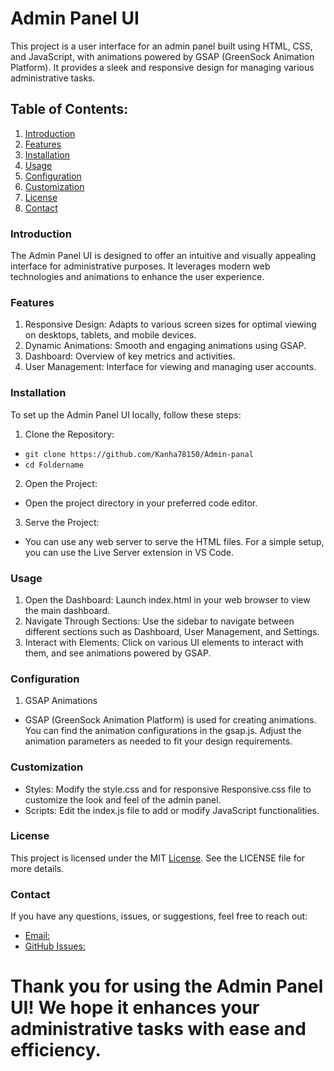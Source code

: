 # Admin Panel UI

This project is a user interface for an admin panel built using HTML, CSS, and JavaScript, with animations powered by GSAP (GreenSock Animation Platform). It provides a sleek and responsive design for managing various administrative tasks.

## Table of Contents:
1. [Introduction](###Introduction)
2. [Features](###Features)
3. [Installation](###Installation)
4. [Usage](###Usage)
5. [Configuration](###Configuration)
6. [Customization](###Customization)
7. [License](###License)
8. [Contact](###Contact)

### Introduction
The Admin Panel UI is designed to offer an intuitive and visually appealing interface for administrative purposes. It leverages modern web technologies and animations to enhance the user experience.

### Features
1. Responsive Design: Adapts to various screen sizes for optimal viewing on desktops, tablets, and mobile devices.
2. Dynamic Animations: Smooth and engaging animations using GSAP.
3. Dashboard: Overview of key metrics and activities.
4. User Management: Interface for viewing and managing user accounts.


### Installation
To set up the Admin Panel UI locally, follow these steps:
1. Clone the Repository:
- `git clone https://github.com/Kanha78150/Admin-panal`
- `cd Foldername`

2. Open the Project:
- Open the project directory in your preferred code editor.

3. Serve the Project:
- You can use any web server to serve the HTML files. For a simple setup, you can use the Live Server extension in VS Code.

### Usage
1. Open the Dashboard: Launch index.html in your web browser to view the main dashboard.
2. Navigate Through Sections: Use the sidebar to navigate between different sections such as Dashboard, User Management, and Settings.
3. Interact with Elements: Click on various UI elements to interact with them, and see animations powered by GSAP.

### Configuration
1. GSAP Animations
- GSAP (GreenSock Animation Platform) is used for creating animations. You can find the animation configurations in the gsap.js. Adjust the animation parameters as needed to fit your design requirements.

### Customization
- Styles: Modify the style.css and for responsive Responsive.css file to customize the look and feel of the admin panel.
- Scripts: Edit the index.js file to add or modify JavaScript functionalities.

### License
This project is licensed under the MIT [License](License). See the LICENSE file for more details.

### Contact
If you have any questions, issues, or suggestions, feel free to reach out:

- [Email:](bholasankarnanda123@gmail.com)
- [GitHub Issues:](https://github.com/Kanha78150)


# Thank you for using the Admin Panel UI! We hope it enhances your administrative tasks with ease and efficiency.





